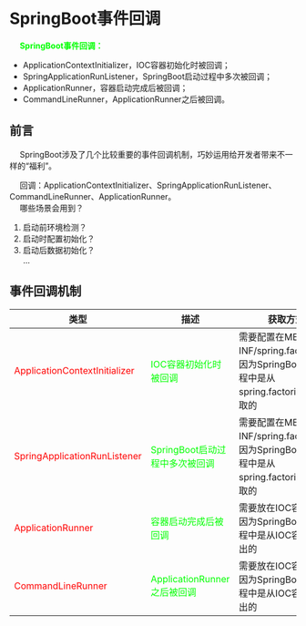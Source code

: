 
# SpringBoot事件回调  
<!-- 
https://blog.csdn.net/zzhuan_1/article/details/85312053
-->

&emsp; **<font color = "lime">SpringBoot事件回调：</font>**  

* ApplicationContextInitializer，IOC容器初始化时被回调；  
* SpringApplicationRunListener，SpringBoot启动过程中多次被回调；  
* ApplicationRunner，容器启动完成后被回调；  
* CommandLineRunner，ApplicationRunner之后被回调。  


## 前言  
&emsp; SpringBoot涉及了几个比较重要的事件回调机制，巧妙运用给开发者带来不一样的“福利”。   

&emsp; 回调：ApplicationContextInitializer、SpringApplicationRunListener、CommandLineRunner、ApplicationRunner。  
&emsp; 哪些场景会用到？  
1. 启动前环境检测？
2. 启动时配置初始化？  
3. 启动后数据初始化？  
...  

## 事件回调机制  

|类型|描述|获取方式|
|---|---|---|
|<font color = "red">ApplicationContextInitializer</font>|<font color = "lime">IOC容器初始化时被回调</font>|需要配置在META-INF/spring.factories，因为SpringBoot启动流程中是从spring.factories中获取的|
|<font color = "red">SpringApplicationRunListener</font>|<font color = "lime">SpringBoot启动过程中多次被回调</font>|需要配置在META-INF/spring.factories，因为SpringBoot启动流程中是从spring.factories中获取的|
|<font color = "red">ApplicationRunner</font>|<font color = "lime">容器启动完成后被回调</font>|需要放在IOC容器中，因为SpringBoot启动流程中是从IOC容器中取出的|
|<font color = "red">CommandLineRunner</font>|<font color = "lime">ApplicationRunner之后被回调</font>|需要放在IOC容器中，因为SpringBoot启动流程中是从IOC容器中取出的|





